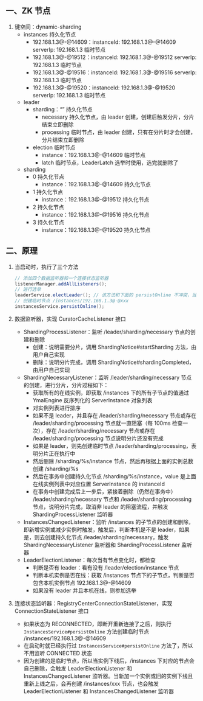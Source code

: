 

## 一、ZK 节点

1. 键空间：dynamic-sharding
   - instances		持久化节点
     - 192.168.1.3@-@14609：instanceId: 192.168.1.3@-@14609 serverIp: 192.168.1.3		临时节点
     - 192.168.1.3@-@19512：instanceId: 192.168.1.3@-@19512 serverIp: 192.168.1.3        临时节点
     - 192.168.1.3@-@19516：instanceId: 192.168.1.3@-@19516 serverIp: 192.168.1.3        临时节点
     - 192.168.1.3@-@19520：instanceId: 192.168.1.3@-@19520 serverIp: 192.168.1.3        临时节点
   - leader
     - sharding：“”        持久化节点
       - necessary		持久化节点，由 leader 创建，创建后触发分片，分片结束立即删除
       - processing       临时节点，由 leader 创建，只有在分片时才会创建，分片结束立即删除
     - election        临时节点
       - instance：192.168.1.3@-@14609		临时节点
       - latch        临时节点，LeaderLatch 选举时使用，选完就删除了
   - sharding
     - 0		持久化节点
       - instance：192.168.1.3@-@14609		持久化节点
     - 1        持久化节点
       - instance：192.168.1.3@-@19512        持久化节点
     - 2        持久化节点
       - instance：192.168.1.3@-@19516        持久化节点
     - 3        持久化节点
       - instance：192.168.1.3@-@19520        持久化节点

## 二、原理

1. 当启动时，执行了三个方法

   ```java
   // 添加四个数据监听器和一个连接状态监听器
   listenerManager.addAllListeners();
   // 进行选举
   leaderService.electLeader(); // 该方法和下面的 persistOnline 不冲突，当数据监听的时候，会和下面的方法有关系，会先判断下面方法创建的节点是否存在
   // 创建临时节点 /instances/192.168.1.3@-@xxx
   instancesService.persistOnline();
   ```

2. 数据监听器，实现 CuratorCacheListener 接口

   - ShardingProcessListener：监听 /leader/sharding/necessary 节点的创建和删除
     - 创建：说明需要分片，调用 ShardingNotice#startSharding 方法，由用户自己实现
     - 删除：说明分片完成，调用 ShardingNotice#shardingCompleted，由用户自己实现
   - ShardingNecessaryListener：监听 /leader/sharding/necessary 节点的创建，进行分片，分片过程如下：
     - 获取所有的在线实例，即获取 /instances 下的所有子节点的值通过 YmalEngine 反序列化的 ServerInstance 对象列表
     - 对实例列表进行排序
     - 如果不是 leader，并且存在 /leader/sharding/necessary 节点或存在 /leader/sharding/processing 节点就一直阻塞（每 100ms 检查一次），存在 /leader/sharding/necessary 节点或存在 /leader/sharding/processing 节点说明分片还没有完成
     - 如果是 leader，则先创建临时节点 /leader/sharding/processing，表明分片正在执行中
     - 然后删除 /sharding/%s/instance 节点，然后再根据上面的实例总数创建 /sharding/%s
     - 然后在事务中创建持久化节点 /sharding/%s/instance，value 是上面在线实例列表中对应位置 ServerInstance 的 instanceId
     - 在事务中创建完成后上一步后，紧接着删除（仍然在事务中） /leader/sharding/necessary 节点和 /leader/sharding/processing 节点，说明分片完成，取消非 leader 的阻塞流程，并触发 ShardingProcessListener 监听器
   - InstancesChangedListener：监听 /instances 的子节点的创建和删除，即新增实例或减少实例时触发，触发后，判断本机是不是 leader，如果是，则去创建持久化节点 /leader/sharding/necessary，触发 ShardingNecessaryListener 监听器和 ShardingProcessListener 监听器
   - LeaderElectionListener：每次当有节点变化时，都检查
     - 判断是否有 leader：看有没有 /leader/election/instance 节点
     - 判断本机实例是否在线：获取 /instances 节点下的子节点，判断是否包含本机实例节点 192.168.1.3@-@14609
     - 如果没有 leader 并且本机在线，则参加选举

3. 连接状态监听器：RegistryCenterConnectionStateListener，实现 ConnectionStateListener 接口

   - 如果状态为 RECONNECTED，即断开重新连接了之后，则执行 `InstancesService#persistOnline` 方法创建临时节点 /instances/192.168.1.3@-@14609
   - 在启动时就已经执行过 `InstancesService#persistOnline` 方法了，所以不用监听 CONNECTED 状态
   - 因为创建的是临时节点，所以当实例下线后，/instances 下对应的节点会自己删除，会触发 LeaderElectionListener 和 InstancesChangedListener 监听器。当新加一个实例或旧的实例下线且重新上线之后，会再创建 /instances/xxx 节点，也会触发 LeaderElectionListener 和 InstancesChangedListener 监听器

